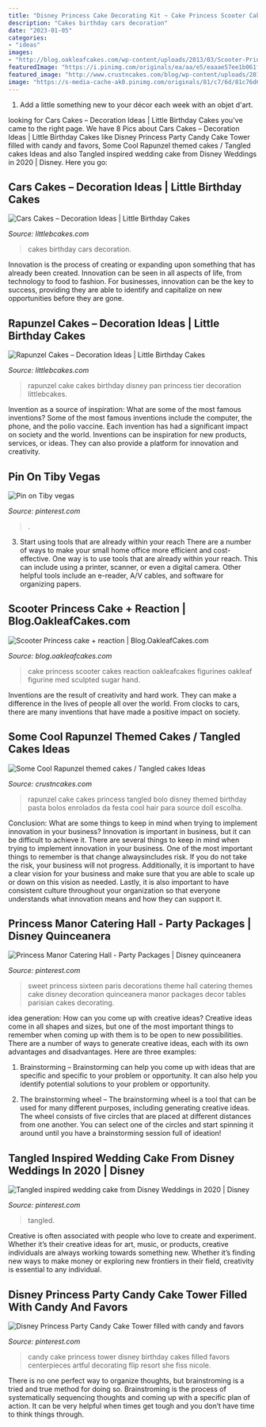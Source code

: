 ```yaml
---
title: "Disney Princess Cake Decorating Kit ~ Cake Princess Scooter Cakes Reaction Oakleafcakes Figurines Oakleaf Figurine Med Sculpted Sugar Hand"
description: "Cakes birthday cars decoration"
date: "2023-01-05"
categories:
- "ideas"
images:
- "http://blog.oakleafcakes.com/wp-content/uploads/2013/03/Scooter-Princess-Cake-med1.jpg"
featuredImage: "https://i.pinimg.com/originals/ea/aa/e5/eaaae57ee1b061f2873b0511785beb2d.jpg"
featured_image: "http://www.crustncakes.com/blog/wp-content/uploads/2016/12/5fb2b81e7194b0770d6c47e7ddeb3091.jpg"
image: "https://s-media-cache-ak0.pinimg.com/originals/81/c7/6d/81c76d69a289f192acd6b8947123aaca.jpg"
---
```



1. Add a little something new to your décor each week with an objet d'art.

	

		
looking for Cars Cakes – Decoration Ideas | Little Birthday Cakes you've came to the right page. We have 8 Pics about Cars Cakes – Decoration Ideas | Little Birthday Cakes like Disney Princess Party Candy Cake Tower filled with candy and favors, Some Cool Rapunzel themed cakes / Tangled cakes Ideas and also Tangled inspired wedding cake from Disney Weddings in 2020 | Disney. Here you go:
		
    
## Cars Cakes – Decoration Ideas | Little Birthday Cakes

<img loading=lazy src="http://www.littlebcakes.com/wp-content/uploads/2014/01/Cars-Birthday-Cakes.jpg" onerror="this.onerror=null;this.src='https://tse3.mm.bing.net/th?id=OIP.twbniwOvul7KC054CcKDQgHaLD&amp;pid=15.1';" alt="Cars Cakes – Decoration Ideas | Little Birthday Cakes">

_Source: littlebcakes.com_

>cakes birthday cars decoration. 

	

Innovation is the process of creating or expanding upon something that has already been created. Innovation can be seen in all aspects of life, from technology to food to fashion. For businesses, innovation can be the key to success, providing they are able to identify and capitalize on new opportunities before they are gone.

    
## Rapunzel Cakes – Decoration Ideas | Little Birthday Cakes

<img loading=lazy src="http://www.littlebcakes.com/wp-content/uploads/2013/08/Rapunzel-Cake-Pan.jpg" onerror="this.onerror=null;this.src='https://tse3.mm.bing.net/th?id=OIP.tqgWB2Q-8wN5bo5QcUhSjQHaKI&amp;pid=15.1';" alt="Rapunzel Cakes – Decoration Ideas | Little Birthday Cakes">

_Source: littlebcakes.com_

>rapunzel cake cakes birthday disney pan princess tier decoration littlebcakes. 

	

Invention as a source of inspiration: What are some of the most famous inventions?
Some of the most famous inventions include the computer, the phone, and the polio vaccine. Each invention has had a significant impact on society and the world. Inventions can be inspiration for new products, services, or ideas. They can also provide a platform for innovation and creativity.

    
## Pin On Tiby Vegas

<img loading=lazy src="https://i.pinimg.com/originals/ea/aa/e5/eaaae57ee1b061f2873b0511785beb2d.jpg" onerror="this.onerror=null;this.src='https://tse2.mm.bing.net/th?id=OIP.GzsBK7QKcQs2fLjIKCUW1QHaJ4&amp;pid=15.1';" alt="Pin on Tiby vegas">

_Source: pinterest.com_

>. 

	

3) Start using tools that are already within your reach
There are a number of ways to make your small home office more efficient and cost-effective. One way is to use tools that are already within your reach. This can include using a printer, scanner, or even a digital camera. Other helpful tools include an e-reader, A/V cables, and software for organizing papers.

    
## Scooter Princess Cake + Reaction | Blog.OakleafCakes.com

<img loading=lazy src="http://blog.oakleafcakes.com/wp-content/uploads/2013/03/Scooter-Princess-Cake-med1.jpg" onerror="this.onerror=null;this.src='https://tse1.mm.bing.net/th?id=OIP.z4b2MsaGFH9MMesXxRweZAHaI1&amp;pid=15.1';" alt="Scooter Princess cake + reaction | Blog.OakleafCakes.com">

_Source: blog.oakleafcakes.com_

>cake princess scooter cakes reaction oakleafcakes figurines oakleaf figurine med sculpted sugar hand. 

	

Inventions are the result of creativity and hard work. They can make a difference in the lives of people all over the world. From clocks to cars, there are many inventions that have made a positive impact on society.

    
## Some Cool Rapunzel Themed Cakes / Tangled Cakes Ideas

<img loading=lazy src="http://www.crustncakes.com/blog/wp-content/uploads/2016/12/5fb2b81e7194b0770d6c47e7ddeb3091.jpg" onerror="this.onerror=null;this.src='https://tse4.mm.bing.net/th?id=OIP.pwE0yphLVsdF6EKB3SzsMwHaJ4&amp;pid=15.1';" alt="Some Cool Rapunzel themed cakes / Tangled cakes Ideas">

_Source: crustncakes.com_

>rapunzel cake cakes princess tangled bolo disney themed birthday pasta bolos enrolados da festa cool hair para source doll escolha. 

	

Conclusion: What are some things to keep in mind when trying to implement innovation in your business?
Innovation is important in business, but it can be difficult to achieve it. There are several things to keep in mind when trying to implement innovation in your business. One of the most important things to remember is that change alwaysincludes risk. If you do not take the risk, your business will not progress. Additionally, it is important to have a clear vision for your business and make sure that you are able to scale up or down on this vision as needed. Lastly, it is also important to have consistent culture throughout your organization so that everyone understands what innovation means and how they can support it.

    
## Princess Manor Catering Hall - Party Packages | Disney Quinceanera

<img loading=lazy src="https://i.pinimg.com/736x/5a/cc/af/5accaf0998186db59d8a304e56a2da61--sweet-sixteen-themes-parisian-cake.jpg" onerror="this.onerror=null;this.src='https://tse1.mm.bing.net/th?id=OIP.I7324n53Mw3gT7gbQ7Q81AHaE7&amp;pid=15.1';" alt="Princess Manor Catering Hall - Party Packages | Disney quinceanera">

_Source: pinterest.com_

>sweet princess sixteen paris decorations theme hall catering themes cake disney decoration quinceanera manor packages decor tables parisian cakes decorating. 

	

idea generation: How can you come up with creative ideas?
Creative ideas come in all shapes and sizes, but one of the most important things to remember when coming up with them is to be open to new possibilities. There are a number of ways to generate creative ideas, each with its own advantages and disadvantages. Here are three examples:
1. Brainstorming – Brainstorming can help you come up with ideas that are specific and specific to your problem or opportunity. It can also help you identify potential solutions to your problem or opportunity.

2. The brainstorming wheel – The brainstorming wheel is a tool that can be used for many different purposes, including generating creative ideas. The wheel consists of five circles that are placed at different distances from one another. You can select one of the circles and start spinning it around until you have a brainstorming session full of ideation!


    
## Tangled Inspired Wedding Cake From Disney Weddings In 2020 | Disney

<img loading=lazy src="https://i.pinimg.com/originals/59/c2/80/59c280bf1a590ec5a8f2f23e219663ff.jpg" onerror="this.onerror=null;this.src='https://tse2.mm.bing.net/th?id=OIP.3MqlclhvmWaqtGe9m0hM8QHaLG&amp;pid=15.1';" alt="Tangled inspired wedding cake from Disney Weddings in 2020 | Disney">

_Source: pinterest.com_

>tangled. 

	

Creative is often associated with people who love to create and experiment. Whether it’s their creative ideas for art, music, or products, creative individuals are always working towards something new. Whether it’s finding new ways to make money or exploring new frontiers in their field, creativity is essential to any individual.

    
## Disney Princess Party Candy Cake Tower Filled With Candy And Favors

<img loading=lazy src="https://s-media-cache-ak0.pinimg.com/originals/81/c7/6d/81c76d69a289f192acd6b8947123aaca.jpg" onerror="this.onerror=null;this.src='https://tse2.mm.bing.net/th?id=OIP.2aR3KKAMbHwvckzYudXm2gHaLf&amp;pid=15.1';" alt="Disney Princess Party Candy Cake Tower filled with candy and favors">

_Source: pinterest.com_

>candy cake princess tower disney birthday cakes filled favors centerpieces artful decorating flip resort she fiss nicole. 

	

There is no one perfect way to organize thoughts, but brainstroming is a tried and true method for doing so. Brainstroming is the process of systematically sequencing thoughts and coming up with a specific plan of action. It can be very helpful when times get tough and you don’t have time to think things through.

